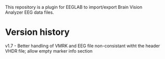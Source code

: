 This repository is a plugin for EEGLAB to import/export
Brain Vision Analyzer EEG data files.

# Version history
v1.7 - Better handling of VMRK and EEG file non-consistant witht the header VHDR file; allow empty marker info section
